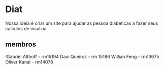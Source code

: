 # Diat
Nossa ideia é criar um site para ajudar as pessoa diabeticas a fazer seus calculos de insulina

## membros
!Gabriel Althoff -  rm15194
Davi Queiroz - rm 15186
Willian Feng - rm13675
Oliver Kanai - rm14078
